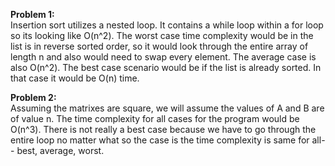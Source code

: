 **Problem 1:**<br>
Insertion sort utilizes a nested loop. It contains a while loop within a for loop so its looking like O(n^2). The worst case time complexity would be in the list is in reverse sorted order, so it would look through the entire array of length n and also would need to swap every element. The average case is also O(n^2). The best case scenario would be if the list is already sorted. In that case it would be O(n) time.<br>

**Problem 2:**<br>
Assuming the matrixes are square, we will assume the values of A and B are of value n. The time complexity for all cases for the program would be O(n^3). There is not really a best case because we have to go through the entire loop no matter what so the case is the time complexity is same for all-- best, average, worst.

